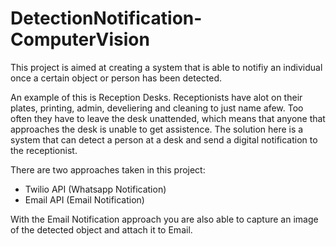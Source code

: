 # DetectionNotification-ComputerVision

This project is aimed at creating a system that is able to notifiy an individual once a certain object or person has been detected. 

An example of this is Reception Desks. Receptionists have alot on their plates, printing, admin, develiering and cleaning to just name afew. Too often they have to leave the desk unattended, which means that anyone that approaches the desk is unable to get assistence. The solution here is a system that can detect a person at a desk and send a digital notification to the receptionist. 

There are two approaches taken in this project: 

  - Twilio API (Whatsapp Notification)
  - Email API (Email Notification)


With the Email Notification approach you are also able to capture an image of the detected object and attach it to Email. 
